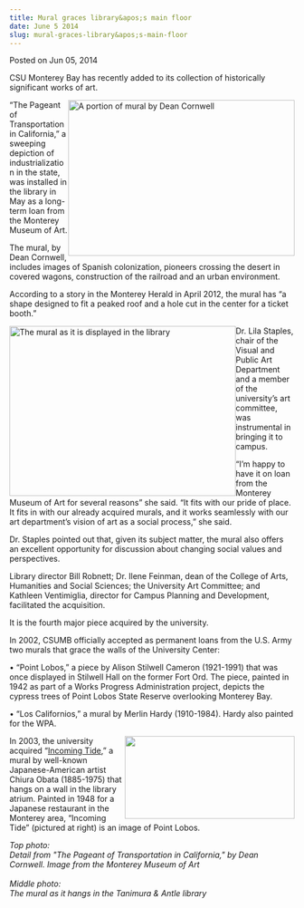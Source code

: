 ```yaml
---
title: Mural graces library&apos;s main floor
date: June 5 2014
slug: mural-graces-library&apos;s-main-floor
---
```


 



<span class="date">Posted on Jun 05, 2014    </span>
<p>CSU Monterey Bay has recently added to its collection of
historically significant works of art.</p>
<p><img alt="A portion of mural by Dean Cornwell" src="https://news.csumb.edu/sites/default/files/65/attachments/news/images/detail_shot_of_mural_for_web.jpg" style="width:400px; height:275px; float:right">&#x201C;The Pageant of
Transportation in California,&#x201D; a sweeping depiction of
industrialization in the state, was installed in the library in May
as a long-term loan from the Monterey Museum of Art.</img></p>
<p>The mural, by Dean Cornwell, includes images of Spanish
colonization, pioneers crossing the desert in covered wagons,
construction of the railroad and an urban environment.</p>
<p>According to a story in the Monterey Herald in April 2012, the
mural has &#x201C;a shape designed to fit a peaked roof and a hole cut in
the center for a ticket booth.&#x201D;</p>
<p><img alt="The mural as it is displayed in the library" src="https://news.csumb.edu/sites/default/files/65/attachments/news/images/photo_1.jpg" style="width:400px; height:300px; float:left">Dr. Lila Staples,
chair of the Visual and Public Art Department and a member of the
university&#x2019;s art committee, was instrumental in bringing it to
campus.</img></p>
<p>&#x201C;I&#x2019;m happy to have it on loan from the Monterey Museum of Art
for several reasons&#x201D; she said. &#x201C;It fits with our pride of place. It
fits in with our already acquired murals, and it works seamlessly
with our art department&#x2019;s vision of art as a social process,&#x201D; she
said.</p>
<p>Dr. Staples pointed out that, given its subject matter, the
mural also offers an excellent opportunity for discussion about
changing social values and perspectives.</p>
<p>Library director Bill Robnett; Dr. Ilene Feinman, dean of the
College of Arts, Humanities and Social Sciences; the University Art
Committee; and Kathleen Ventimiglia, director for Campus Planning
and Development, facilitated the acquisition.</p>
<p>It is the fourth major piece acquired by the university.</p>
<p>In 2002, CSUMB officially accepted as permanent loans from the
U.S. Army two murals that grace the walls of the University
Center:</p>
<p>&#x2022; &#x201C;Point Lobos,&#x201D; a piece by Alison Stilwell Cameron (1921-1991)
that was once displayed in Stilwell Hall on the former Fort Ord.
The piece, painted in 1942 as part of a Works Progress
Administration project, depicts the cypress trees of Point Lobos
State Reserve overlooking Monterey Bay.</p>
<p>&#x2022; &#x201C;Los Californios,&#x201D; a mural by Merlin Hardy (1910-1984). Hardy
also painted for the WPA.</p>
<p><img alt="" src="https://news.csumb.edu/sites/default/files/65/attachments/news/images/obata_piece.jpg" style="width:300px; height:146px; float:right">In 2003, the
university acquired &#x201C;<a href="https://library.csumb.edu/incoming-tide-chiura-obata" rel="nofollow">Incoming Tide</a>,&#x201D; a mural by well-known
Japanese-American artist Chiura Obata (1885-1975) that hangs on a
wall in the library atrium. Painted in 1948 for a Japanese
restaurant in the Monterey area, &#x201C;Incoming Tide&#x201D; (pictured at
right) is an image of Point Lobos.&#xA0;</img></p>
<p class="small"><em>Top photo:<br>
Detail from &quot;The Pageant of Transportation in California,&quot; by Dean
Cornwell. Image from the Monterey Museum of Art<br>
<br>
Middle photo:<br>
The mural as it hangs in the Tanimura &amp; Antle library</br></br></br></br></em></p>
<p>&#xA0;</p>
<p><br>
&#xA0;</br></p>





```
